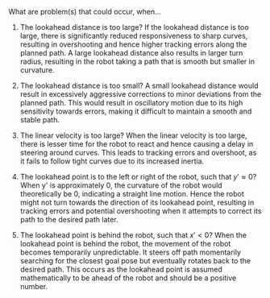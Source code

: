 
What are problem(s) that could occur, when...

1. The lookahead distance is too large?
If the lookahead distance is too large, there is significantly reduced responsiveness to sharp curves, resulting in overshooting and hence higher tracking errors along the planned path. A large lookahead distance also results in larger turn radius, resulting in the robot taking a path that is smooth but smaller in curvature. 

2. The lookahead distance is too small?
A small lookahead distance would result in excessively aggressive corrections to minor deviations from the planned path. This would result in oscillatory motion due to its high sensitivity towards errors, making it difficult to maintain a smooth and stable path. 

3. The linear velocity is too large?
When the linear velocity is too large, there is lesser time for the robot to react and hence causing a delay in steering around curves. This leads to tracking errors and overshoot, as it fails to follow tight curves due to its increased inertia.


4. The lookahead point is to the left or right of the robot, such that $y' \approx 0$?
When y' is approximately 0, the curvature of the robot would theoretically be 0, indicating a straight line motion. Hence the robot might not turn towards the direction of its lookahead point, resulting in tracking errors and potential overshooting when it attempts to correct its path to the desired path later. 


5. The lookahead point is behind the robot, such that $x' < 0$?
When the lookahead point is behind the robot, the movement of the robot becomes temporarily unpredictable. It steers off path momentarily searching for the closest goal pose but eventually rotates back to the desired path. This occurs as the lookahead point is assumed mathematically to be ahead of the robot and should be a positive number. 